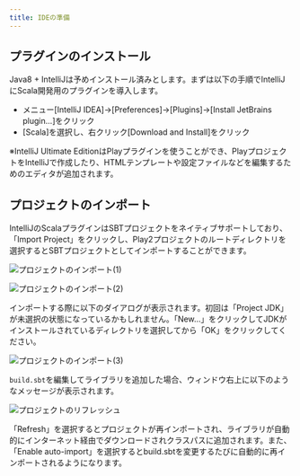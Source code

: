 ```yaml
---
title: IDEの準備
---
```


## プラグインのインストール

Java8 + IntelliJは予めインストール済みとします。まずは以下の手順でIntelliJにScala開発用のプラグインを導入します。

* メニュー[IntelliJ IDEA]→[Preferences]→[Plugins]→[Install JetBrains plugin...]をクリック
* [Scala]を選択し、右クリック[Download and Install]をクリック

※IntelliJ Ultimate EditionはPlayプラグインを使うことができ、PlayプロジェクトをIntelliJで作成したり、HTMLテンプレートや設定ファイルなどを編集するためのエディタが追加されます。

## プロジェクトのインポート

IntelliJのScalaプラグインはSBTプロジェクトをネイティブサポートしており、「Import Project」をクリックし、Play2プロジェクトのルートディレクトリを選択するとSBTプロジェクトとしてインポートすることができます。

![プロジェクトのインポート(1)](../images/play2.8-scalikejdbc3.4/open_project_intellij1.png)

![プロジェクトのインポート(2)](../images/play2.8-scalikejdbc3.4/open_project_intellij2.png)

インポートする際に以下のダイアログが表示されます。初回は「Project JDK」が未選択の状態になっているかもしれません。「New...」をクリックしてJDKがインストールされているディレクトリを選択してから「OK」をクリックしてください。

![プロジェクトのインポート(3)](../images/play2.8-scalikejdbc3.4/open_project_intellij3.png)

`build.sbt`を編集してライブラリを追加した場合、ウィンドウ右上に以下のようなメッセージが表示されます。

![プロジェクトのリフレッシュ](../images/play2.8-scalikejdbc3.4/re-import_project.png)

「Refresh」を選択するとプロジェクトが再インポートされ、ライブラリが自動的にインターネット経由でダウンロードされクラスパスに追加されます。また、「Enable auto-import」を選択するとbuild.sbtを変更するたびに自動的に再インポートされるようになります。
